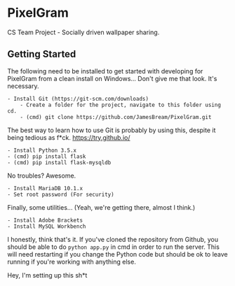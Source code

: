 # PixelGram
CS Team Project - Socially driven wallpaper sharing.

## Getting Started

The following need to be installed to get started with developing for PixelGram from a clean install on Windows... Don't give me that look. It's necessary.

    - Install Git (https://git-scm.com/downloads)
        - Create a folder for the project, navigate to this folder using cd.
        - (cmd) git clone https://github.com/JamesBream/PixelGram.git

The best way to learn how to use Git is probably by using this, despite it being tedious as f*ck. https://try.github.io/

    - Install Python 3.5.x
    - (cmd) pip install flask
    - (cmd) pip install flask-mysqldb
    
No troubles? Awesome.

    - Install MariaDB 10.1.x
    - Set root password (For security)
    
Finally, some utilities... (Yeah, we're getting there, almost I think.)

    - Install Adobe Brackets
    - Install MySQL Workbench

I honestly, think that's it. If you've cloned the repository from Github, you should be able to do `python app.py` in cmd in order to run the server. This will need restarting if you change the Python code but should be ok to leave running if you're working with anything else.

Hey, I'm setting up this sh*t
